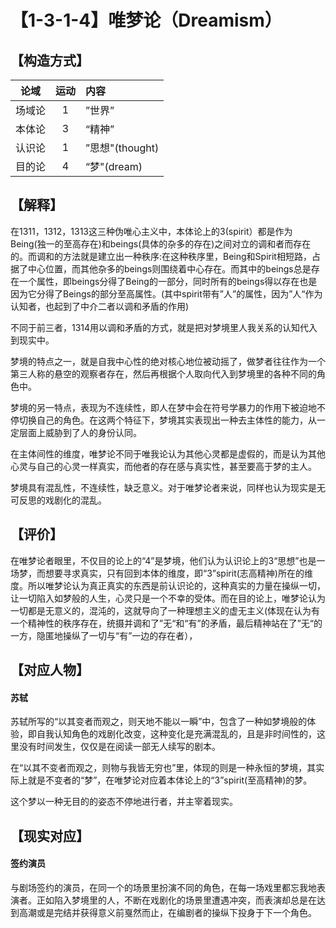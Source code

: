 # 【1-3-1-4】唯梦论（Dreamism）
## 【构造方式】
| 论域 | 运动           | 内容 |
|:----:|:----------------:|:-----|
| 场域论   |1 | ”世界”   |
| 本体论   | 3|  “精神”  |
| 认识论   | 1| ”思想"(thought)   |
| 目的论   |4 | “梦"(dream)   |

## 【解释】
在1311，1312，1313这三种伪唯心主义中，本体论上的3(spirit）都是作为Being(独一的至高存在)和beings(具体的杂多的存在)之间对立的调和者而存在的。而调和的方法就是建立出一种秩序:在这种秩序里，Being和Spirit相短路，占据了中心位置，而其他杂多的beings则围绕着中心存在。而其中的beings总是存在一个属性，即beings分得了Being的一部分，同时所有的beings得以存在也是因为它分得了Beings的部分至高属性。(其中spirit带有”人”的属性，因为”人“作为认知者，也起到了中介二者以调和矛盾的作用)

不同于前三者，1314用以调和矛盾的方式，就是把对梦境里人我关系的认知代入到现实中。

梦境的特点之一，就是自我中心性的绝对核心地位被动摇了，做梦者往往作为一个第三人称的悬空的观察者存在，然后再根据个人取向代入到梦境里的各种不同的角色中。

梦境的另一特点，表现为不连续性，即人在梦中会在符号学暴力的作用下被迫地不停切换自己的角色。在这两个特征下，梦境其实表现出一种去主体性的能力，从一定层面上威胁到了人的身份认同。

在主体间性的维度，唯梦论不同于唯我论认为其他心灵都是虚假的，而是认为其他心灵与自己的心灵一样真实，而他者的存在感与真实性，甚至要高于梦的主人。

梦境具有混乱性，不连续性，缺乏意义。对于唯梦论者来说，同样也认为现实是无可反思的戏剧化的混乱。

## 【评价】
在唯梦论者眼里，不仅目的论上的“4”是梦境，他们认为认识论上的3“思想”也是一场梦，而想要寻求真实，只有回到本体的维度，即“3”spirit(志高精神)所在的维度。所以唯梦论认为真正真实的东西是前认识论的，这种真实的力量在操纵一切，让一切陷入如梦般的人生，心灵只是一个不幸的受体。而在目的论上，唯梦论认为一切都是无意义的，混沌的，这就导向了一种理想主义的虚无主义(体现在认为有一个精神性的秩序存在，统摄并调和了”无“和“有”的矛盾，最后精神站在了”无“的一方，隐匿地操纵了一切与“有”一边的存在者），



## 【对应人物】

#### 苏轼

苏轼所写的“以其变者而观之，则天地不能以一瞬”中，包含了一种如梦境般的体验，即自我认知角色的戏剧化改变，这种变化是充满混乱的，且是非时间性的，这里没有时间发生，仅仅是在阅读一部无人续写的剧本。

在“以其不变者而观之，则物与我皆无穷也”里，体现的则是一种永恒的梦境，其实际上就是不变者的“梦”，在唯梦论对应着本体论上的“3”spirit(至高精神)的梦。

这个梦以一种无目的的姿态不停地进行者，并主宰着现实。

## 【现实对应】

#### 签约演员

与剧场签约的演员，在同一个的场景里扮演不同的角色，在每一场戏里都忘我地表演者。正如陷入梦境里的人，不断在戏剧化的场景里遭遇冲突，而表演却总是在达到高潮或是完结并获得意义前戛然而止，在编剧者的操纵下投身于下一个角色。
